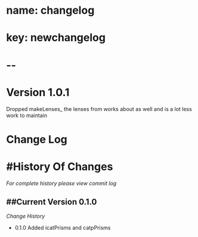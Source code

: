 # name: changelog
# key: newchangelog
# -- 

# Version 1.0.1
Dropped makeLenses_ the lenses from works about as well and is a lot less work to maintain

Change Log
==================


#History Of Changes
=================

*For complete history please view commit log*

##Current Version 0.1.0
--------------------------	




*Change History* 

+ 0.1.0
  Added icatPrisms and catpPrisms

